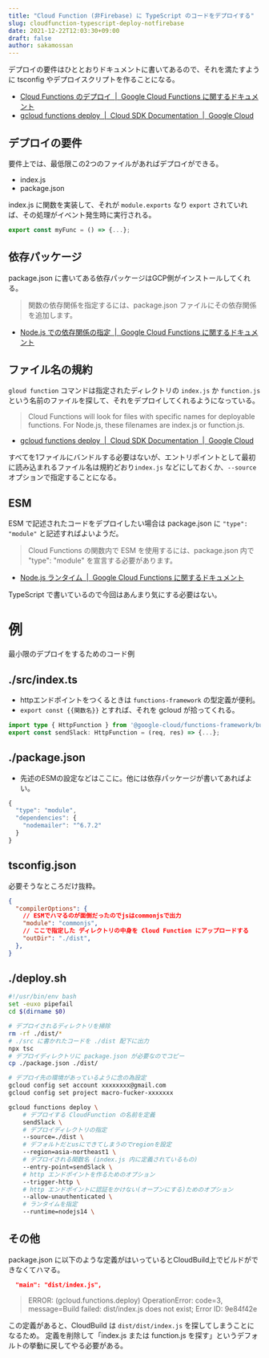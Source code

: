 ```yaml
---
title: "Cloud Function (非Firebase) に TypeScript のコードをデプロイする"
slug: cloudfunction-typescript-deploy-notfirebase
date: 2021-12-22T12:03:30+09:00
draft: false
author: sakamossan
---
```


デプロイの要件はひととおりドキュメントに書いてあるので、それを満たすように tsconfig やデプロイスクリプトを作ることになる。

- [Cloud Functions のデプロイ  |  Google Cloud Functions に関するドキュメント](https://cloud.google.com/functions/docs/deploying)
- [gcloud functions deploy  |  Cloud SDK Documentation  |  Google Cloud](https://cloud.google.com/sdk/gcloud/reference/functions/deploy)


## デプロイの要件

要件上では、最低限この2つのファイルがあればデプロイができる。

- index.js
- package.json 

index.js に関数を実装して、それが `module.exports` なり `export` されていれば、その処理がイベント発生時に実行される。

```ts
export const myFunc = () => {...};
```


## 依存パッケージ

package.json に書いてある依存パッケージはGCP側がインストールしてくれる。

> 関数の依存関係を指定するには、package.json ファイルにその依存関係を追加します。

- [Node.js での依存関係の指定  |  Google Cloud Functions に関するドキュメント](https://cloud.google.com/functions/docs/writing/specifying-dependencies-nodejs)


## ファイル名の規約

`gloud function` コマンドは指定されたディレクトリの `index.js` か `function.js` という名前のファイルを探して、それをデプロイしてくれるようになっている。

> Cloud Functions will look for files with specific names for deployable functions. For Node.js, these filenames are index.js or function.js.

- [gcloud functions deploy  |  Cloud SDK Documentation  |  Google Cloud](https://cloud.google.com/sdk/gcloud/reference/functions/deploy#--source)

すべてを1ファイルにバンドルする必要はないが、エントリポイントとして最初に読み込まれるファイル名は規約どおり`index.js` などにしておくか、`--source` オプションで指定することになる。


## ESM

ESM で記述されたコードをデプロイしたい場合は package.json に `"type": "module"` と記述すればよいようだ。

> Cloud Functions の関数内で ESM を使用するには、package.json 内で "type": "module" を宣言する必要があります。

- [Node.js ランタイム  |  Google Cloud Functions に関するドキュメント](https://cloud.google.com/functions/docs/concepts/nodejs-runtime)

TypeScript で書いているので今回はあんまり気にする必要はない。


# 例 

最小限のデプロイをするためのコード例

## ./src/index.ts

- httpエンドポイントをつくるときは `functions-framework` の型定義が便利。
- `export const {{関数名}}` とすれば、それを gcloud が拾ってくれる。

```ts
import type { HttpFunction } from '@google-cloud/functions-framework/build/src/functions';
export const sendSlack: HttpFunction = (req, res) => {...};
```

## ./package.json

- 先述のESMの設定などはここに。他には依存パッケージが書いてあればよい。

```js
{
  "type": "module",
  "dependencies": {
    "nodemailer": "^6.7.2"
  }
}
```

## tsconfig.json

必要そうなところだけ抜粋。

```json
{
  "compilerOptions": {
    // ESMでハマるのが面倒だったのでjsはcommonjsで出力
    "module": "commonjs",  
    // ここで指定した ディレクトリの中身を Cloud Function にアップロードする
    "outDir": "./dist",
  },
}
```

## ./deploy.sh

```bash
#!/usr/bin/env bash
set -euxo pipefail
cd $(dirname $0)

# デプロイされるディレクトリを掃除
rm -rf ./dist/*
# ./src に書かれたコードを ./dist 配下に出力
npx tsc
# デプロイディレクトリに package.json が必要なのでコピー
cp ./package.json ./dist/

# デプロイ先の環境があっているように念の為設定
gcloud config set account xxxxxxxx@gmail.com
gcloud config set project macro-fucker-xxxxxxx

gcloud functions deploy \
    # デプロイする CloudFunction の名前を定義
    sendSlack \
    # デプロイディレクトリの指定
    --source=./dist \
    # デフォルトだとusにできてしまうのでregionを設定
    --region=asia-northeast1 \
    # デプロイされる関数名 (index.js 内に定義されているもの)
    --entry-point=sendSlack \
    # http エンドポイントを作るためのオプション
    --trigger-http \
    # http エンドポイントに認証をかけない(オープンにする)ためのオプション
    --allow-unauthenticated \
    # ランタイムを指定
    --runtime=nodejs14 \
```


## その他

package.json に以下のような定義がはいっているとCloudBuild上でビルドができなくてハマる。

```json
  "main": "dist/index.js",
```

> ERROR: (gcloud.functions.deploy) OperationError: code=3, message=Build failed: dist/index.js does not exist; Error ID: 9e84f42e

この定義があると、CloudBuild は `dist/dist/index.js` を探してしまうことになるため。
定義を削除して「index.js または function.js を探す」というデフォルトの挙動に戻してやる必要がある。
